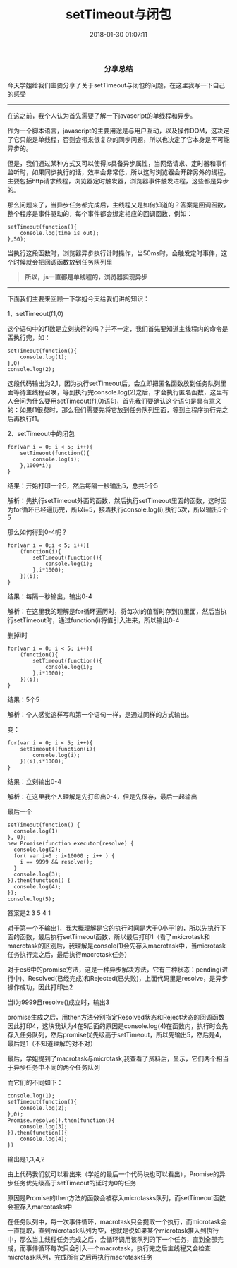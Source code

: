 ﻿---
title: setTimeout与闭包
date: 2018-01-30 01:07:11
tags: 
- 异步
---
### <center>分享总结</center>
今天学姐给我们主要分享了关于setTimeout与闭包的问题，在这里我写一下自己的感受
***
在这之前，我个人认为首先需要了解一下javascript的单线程和异步。

作为一个脚本语言，javascript的主要用途是与用户互动，以及操作DOM，这决定了它只能是单线程，否则会带来很复杂的同步问题，所以也决定了它本身是不可能异步的。

但是，我们通过某种方式又可以使得js具备异步属性，当网络请求、定时器和事件监听时，如果同步执行的话，效率会非常低，所以这时浏览器会开辟另外的线程，主要包括http请求线程，浏览器定时触发器，浏览器事件触发进程，这些都是异步的。

那么问题来了，当异步任务都完成后，主线程又是如何知道的？答案是回调函数，整个程序是事件驱动的，每个事件都会绑定相应的回调函数，例如：

```
setTimeout(function(){
    console.log(time is out);
},50);
```
当执行这段函数时，浏览器异步执行计时操作，当50ms时，会触发定时事件，这个时候就会把回调函数放到任务队列里

> **所以，js一直都是单线程的，浏览器实现异步**

***

下面我们主要来回顾一下学姐今天给我们讲的知识：

1、setTimeout(f1,0)

这个语句中的f1数是立刻执行的吗？并不一定，我们首先要知道主线程内的命令是否执行完，如：

```
setTimeout(function(){
    console.log(1);
},0)
console.log(2);
```
这段代码输出为2,1，因为执行setTimeout后，会立即把匿名函数放到任务队列里面等待主线程召唤，等到执行完console.log(2)之后，才会执行匿名函数，这里有人会问为什么要用setTimeout(f1,0)语句，首先我们要确认这个语句是具有意义的：如果f1很费时，那么我们需要先将它放到任务队列里面，等到主程序执行完之后再执行f1。

2、setTimeout中的闭包

```
for(var i = 0; i < 5; i++){
    setTimeout(function(){
        console.log(i);
    },1000*i);
}
```
结果：开始打印一个5，然后每隔一秒输出5，总共5个5

解析：先执行setTimeout外面的函数，然后执行setTimeout里面的函数，这时因为for循环已经遍历完，所以i=5，接着执行console.log(i),执行5次，所以输出5个5

那么如何得到0-4呢？

```
for(var i = 0;i < 5; i++){
    (function(i){
        setTimeout(function(){
            console.log(i);
        },i*1000);
    })(i);
}
```
结果：每隔一秒输出，输出0-4

解析：在这里我的理解是for循环遍历时，将每次i的值暂时存到(i)里面，然后当执行setTimeout时，通过function(i)将值引入进来，所以输出0-4

删掉i时

```
for(var i = 0; i < 5; i++){
    (function(){
        setTimeout(function(){
            console.log(i);
        },i*1000);
    })(i);
}
```
结果：5个5

解析：个人感觉这样写和第一个语句一样，是通过同样的方式输出。

变：

```
for(var i = 0; i < 5; i++){
    setTimeout((function(i){
        console.log(i);
    })(i),i*1000);
}
```
结果：立刻输出0-4

解析：在这里我个人理解是先打印出0-4，但是先保存，最后一起输出

最后一个

```
setTimeout(function() {
  console.log(1)
}, 0);
new Promise(function executor(resolve) {
  console.log(2);
  for( var i=0 ; i<10000 ; i++ ) {
    i == 9999 && resolve();
  }
  console.log(3);
}).then(function() {
  console.log(4);
});
console.log(5);
```
答案是2 3 5 4 1

对于第一个不输出1，我大概理解是它的执行时间是大于0小于1的，所以先执行下面的函数，最后执行setTimeout函数，所以最后打印1（看了mkicrotask和macrotask的区别后，我理解是console(1)会先存入macrotask中，当microtask任务执行完之后，最后执行macrotask任务）

对于es6中的promise方法，这是一种异步解决方法，它有三种状态：pending(进行中)、Resolved(已经完成)和Rejected(已失败)，上面代码里是resolve，是异步操作成功，因此打印出2

当i为9999且resolve()成立时，输出3

promise生成之后，用then方法分别指定Resolved状态和Reject状态的回调函数因此打印4，这块我认为4在5后面的原因是console.log(4)在函数内，执行时会先存入任务队列，然后promise优先级高于setTimeout，所以先输出5，然后是4，最后是1（不知道理解的对不对）

最后，学姐提到了macrotask与microtask,我查看了资料后，显示，它们两个相当于异步任务中不同的两个任务队列

而它们的不同如下：

```
console.log(1);
setTimeout(function(){
    console.log(2);
},0);
Promise.resolve().then(function(){
    console.log(3);
}).then(function(){
    console.log(4);
})
```
输出是1,3,4,2

由上代码我们就可以看出来（学姐的最后一个代码块也可以看出），Promise的异步任务优先级高于setTimeout的延时为0的任务

原因是Promise的then方法的函数会被存入microtasks队列，而setTimeout函数会被存入marcotasks中

在任务队列中，每一次事件循环，macrotask只会提取一个执行，而microtask会一直提取，直到microtask队列为空，也就是说如果某个microtask推入到执行中，那么当主线程任务完成之后，会循环调用该队列的下一个任务，直到全部完成，而事件循环每次只会引入一个macrotask，执行完之后主线程又会检查microtask队列，完成所有之后再执行macrotask任务
